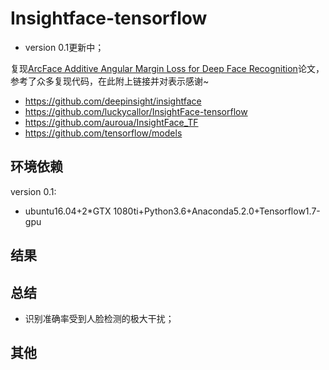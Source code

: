 # Insightface-tensorflow

* version 0.1更新中；

复现[ArcFace Additive Angular Margin Loss for Deep Face Recognition](https://arxiv.org/abs/1801.07698)论文，参考了众多复现代码，在此附上链接并对表示感谢~

* https://github.com/deepinsight/insightface
* https://github.com/luckycallor/InsightFace-tensorflow
* https://github.com/auroua/InsightFace_TF
* https://github.com/tensorflow/models

## 环境依赖

version 0.1:

* ubuntu16.04+2*GTX 1080ti+Python3.6+Anaconda5.2.0+Tensorflow1.7-gpu

## 结果

## 总结

* 识别准确率受到人脸检测的极大干扰；

## 其他
